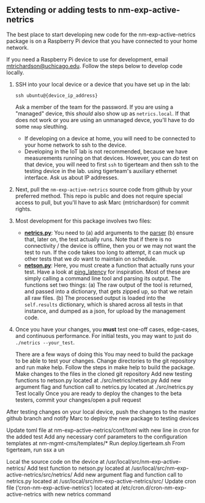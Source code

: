 ## Extending or adding tests to nm-exp-active-netrics

The best place to start developing new code for the nm-exp-active-netrics package is on a
Raspberry Pi device that you have connected to your home network.

If you need a Raspberry Pi device to use for development, email mtrichardson@uchicago.edu.
Follow the steps below to develop code locally.

1. SSH into your local device or a device that you have set up in the lab:
   ```
   ssh ubuntu@{device_ip_address}
   ```
   Ask a member of the team for the password.
   If you are using a "managed" device, this _should_ also show up as `netrics.local`.
   If that does not work or you are using an unmanaged devce, you'll have to do some `nmap` sleuthing.
   
   * If developing on a device at home, you will need to be connected to your home network to ssh to the device.
   * Developing in the IoT lab is not recommended, because we have measurements running on that devices.
     However, you can _do_ test on that device, you will need to first `ssh` to tigerteam and then ssh to the testing device in the lab.
     using tigerteam's auxiliary ethernet interface.  Ask us about IP addresses.
2. Next, pull the `nm-exp-active-netrics` source code from github by your preferred method.
   This repo is public and does not require special access to pull, but you'll have to ask Marc (mtrichardson) for commit rights.
3. Most development for this package involves two files:
   * **[netrics.py](https://github.com/chicago-cdac/nm-exp-active-netrics/blob/main/src/netrics.py)**: You need to
     (a) add arguments to the [parser](https://github.com/chicago-cdac/nm-exp-active-netrics/blob/9ff6291c783f93c30dd6eaf1855ed19c5a71845f/src/netrics.py#L51)
     (b) ensure that, later on, the test actually runs.  Note that if there is no connectivity / the device is offline,
         then you or we may not want the test to run.  If the code takes too long to attempt, it can muck up other tests
         that we _do_ want to maintain on schedule.
   * **[netson.py](https://github.com/chicago-cdac/nm-exp-active-netrics/blob/main/src/netrics/netson.py)**:
     Here, you must create a function that actually runs your test.  Have a look at
     [ping_latency](https://github.com/chicago-cdac/nm-exp-active-netrics/blob/9ff6291c783f93c30dd6eaf1855ed19c5a71845f/src/netrics/netson.py#L309)
     for inspiration.
     Most of these are simply calling a command line tool and parsing its output. 
     The functions set two things:
     (a) The raw output of the tool is returned, and passed into a dictionary, that gets zipped up, so that we retain all raw files.
     (b) The processed output is loaded into the `self.results` dictionary, which is shared across all tests in that instance,
         and dumped as a json, for upload by the management code.
4. Once you have your changes, you **must** test one-off cases, edge-cases, and continuous performance.
   For initial tests, you may want to just do `./netrics --your_test`.
   

   There are a few ways of doing this You may need to build the package to be able to test your changes. Change directories to the git repository and run make help. Follow the steps in make help to build the package.
Make changes to the files in the cloned git repository
Add new testing functions to netson.py located at ./src/netrics/netson.py
Add new argument flag and function call to netrics.py located at ./src/netrics.py
Test locally
Once you are ready to deploy the changes to the beta testers, commit your changes/open a pull request

After testing changes on your local device, push the changes to the master github branch and notify Marc to deploy the new package to testing devices

Update toml file at nm-exp-active-netrics/conf/toml with new line in cron for the added test
Add any necessary conf parameters to the configuration templates at nm-mgmt-cms/templates/*
Run deploy.tigerteam.sh
From tigerteam, run ssx a un

Local the source code on the device at /usr/local/src/nm-exp-active-netrics/
Add test function to netson.py located at /usr/local/src/nm-exp-active-netrics/src/netrics/
Add new argument flag and function call to netrics.py located at /usr/local/src/nm-exp-active-netrics/src/
Update cron file (‘cron-nm-exp-active-netrics’) located at /etc/cron.d/cron-nm-exp-active-netrics with new netrics command
